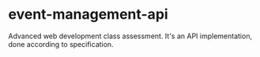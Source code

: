 # event-management-api
Advanced web development class assessment. It's an API implementation, done according to specification.
